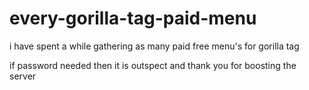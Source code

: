 # every-gorilla-tag-paid-menu
i have spent a while gathering as many paid free menu's for gorilla tag

if password needed then it is outspect
and thank you for boosting the server
